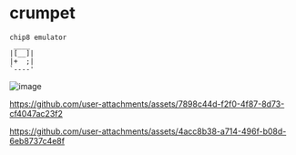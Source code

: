 # crumpet
```
chip8 emulator
 ____
|[__]|
|+  ;|
`----'
```

![image](https://github.com/user-attachments/assets/5cfcb000-9abe-4e69-b2ef-d1d00fecd52b)



https://github.com/user-attachments/assets/7898c44d-f2f0-4f87-8d73-cf4047ac23f2



https://github.com/user-attachments/assets/4acc8b38-a714-496f-b08d-6eb8737c4e8f

